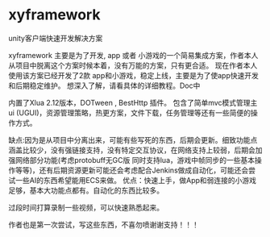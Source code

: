 # xyframework
unity客户端快速开发解决方案

xyframework 主要是为了开发, app 或者 小游戏的一个简易集成方案，作者本人从项目中脱离这个方案时候本着，没有万能的方案，只有更合适。
现在作者本人使用该方案已经开发了2款 app和小游戏，稳定上线，主要是为了使app快速开发和后期稳定维护。
想深入了解，请看具体的详细教程。Doc中


内置了Xlua 2.12版本，DOTween , BestHttp 插件。
包含了简单mvc模式管理主ui (UGUI)，资源管理策略，热更方案，文件下载，任务管理等还有一些简便的操作方式。



缺点:因为是从项目中分离出来，可能有些写死的东西，后期会更新。细致功能点涵盖比较少，没有强链接支持，没有特定交互协议，在网络支持上较弱，后期会加强网络部分功能(考虑protobuff无GC版 同时支持lua，游戏中帧同步的一些基本操作等等)，还有后期资源更新可能还会考虑配合Jenkins做成自动化，可能还会尝试一些AI的东西希望能用ECS来做。
优点：快速上手，做App和弱连接的小游戏足够，基本大功能点都有。自动化的东西比较多。

过段时间打算录制一些视频，可以快速熟悉起来。

作者也是第一次尝试，写这些东西，不喜勿喷谢谢支持！！！
